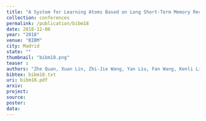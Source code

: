 ```yaml
---
title: "A System for Learning Atoms Based on Long Short-Term Memory Recurrent Neural Networks"
collection: conferences
permalink: /publication/bibm18
date: 2018-12-06
year: "2018"
venue: "BIBM"
city: Madrid
state: ""
thumbnail: "bibm18.png"
teaser : 
authors: "Zhe Quan, Xuan Lin, Zhi-Jie Wang, Yan Liu, Fan Wang, Kenli Li"
bibtex: bibm18.txt
uri: bibm18.pdf
arxiv: 
project: 
source:
poster: 
data:
---
```

